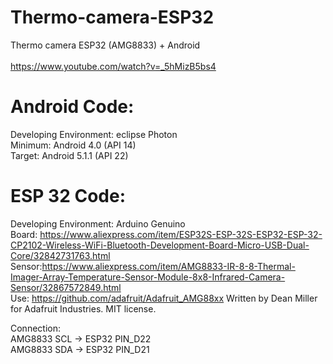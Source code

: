 # Thermo-camera-ESP32
 Thermo camera ESP32 (AMG8833) + Android<br /><br />
https://www.youtube.com/watch?v=_5hMizB5bs4<br />
# Android Code:
Developing Environment: eclipse Photon<br />
Minimum: Android 4.0 (API 14)<br />
Target: Android 5.1.1 (API 22)<br />
# ESP 32 Code:
Developing Environment: Arduino Genuino<br />
Board: https://www.aliexpress.com/item/ESP32S-ESP-32S-ESP32-ESP-32-CP2102-Wireless-WiFi-Bluetooth-Development-Board-Micro-USB-Dual-Core/32842731763.html<br />
Sensor:https://www.aliexpress.com/item/AMG8833-IR-8-8-Thermal-Imager-Array-Temperature-Sensor-Module-8x8-Infrared-Camera-Sensor/32867572849.html<br />
Use: https://github.com/adafruit/Adafruit_AMG88xx Written by Dean Miller for Adafruit Industries. MIT license.<br />

Connection:<br />
AMG8833 SCL -> ESP32 PIN_D22 <br />
AMG8833 SDA -> ESP32 PIN_D21 <br />
 


